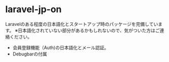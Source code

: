 # laravel-jp-on

Laravelのある程度の日本語化とスタートアップ時のパッケージを完備しています。
※日本語化されていない部分があるかもしれないので、気がついた方はご連絡ください。

- 会員登録機能（Auth)の日本語化とメール認証。
- Debugbarの付属
